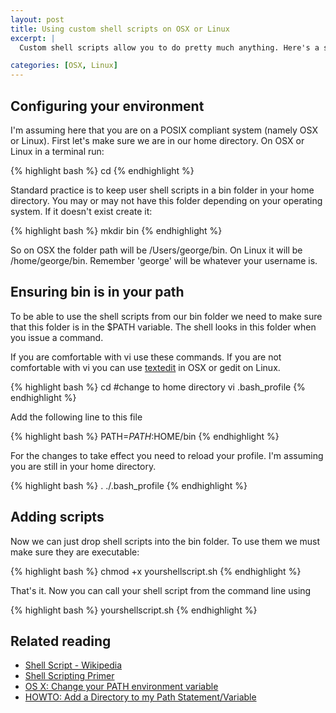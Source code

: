 ```yaml
--- 
layout: post
title: Using custom shell scripts on OSX or Linux
excerpt: |
  Custom shell scripts allow you to do pretty much anything. Here's a short tutorial on how to set up either OSX or Linux so you can use custom shell scripts on your system.

categories: [OSX, Linux]
---
```

## Configuring your environment

I'm assuming here that you are on a POSIX compliant system (namely OSX or Linux). First let's make sure we are in our home directory. On OSX or Linux in a terminal run:  

{% highlight bash %} cd {% endhighlight %} 

Standard practice is to keep user shell scripts in a bin folder in your home directory. You may or may not have this folder depending on your operating system. If it doesn't exist create it: 

{% highlight bash %} mkdir bin {% endhighlight %} 

So on OSX the folder path will be /Users/george/bin. On Linux it will be /home/george/bin. Remember 'george' will be whatever your username is.

## Ensuring bin is in your path

To be able to use the shell scripts from our bin folder we need to make sure that this folder is in the $PATH variable. The shell looks in this folder when you issue a command.

If you are comfortable with vi use these commands. If you are not comfortable with vi you can use [textedit][1] in OSX or gedit on Linux. 

{% highlight bash %} cd #change to home directory 
vi .bash_profile {% endhighlight %} 

Add the following line to this file 

{% highlight bash %} PATH=$PATH:$HOME/bin {% endhighlight %} 

For the changes to take effect you need to reload your profile. I'm assuming you are still in your home directory. 

{% highlight bash %} . ./.bash_profile {% endhighlight %} 

## Adding scripts

Now we can just drop shell scripts into the bin folder. To use them we must make sure they are executable: 

{% highlight bash %} chmod +x yourshellscript.sh {% endhighlight %} 

That's it. Now you can call your shell script from the command line using 

{% highlight bash %} yourshellscript.sh {% endhighlight %} 

## Related reading

*   [Shell Script - Wikipedia][2]
*   [Shell Scripting Primer][3]
*   [OS X: Change your PATH environment variable][4]
*   [HOWTO: Add a Directory to my Path Statement/Variable][5]

 [1]: http://www.tech-recipes.com/rx/2618/os_x_easily_edit_hidden_configuration_files_with_textedit/
 [2]: http://en.wikipedia.org/wiki/Shell_script
 [3]: http://developer.apple.com/documentation/opensource/Conceptual/ShellScripting/index.html
 [4]: http://www.tech-recipes.com/rx/2621/os_x_change_path_environment_variable/
 [5]: http://www.everyjoe.com/newlinuxuser/howto-add-a-directory-to-my-path-statementvariable/


